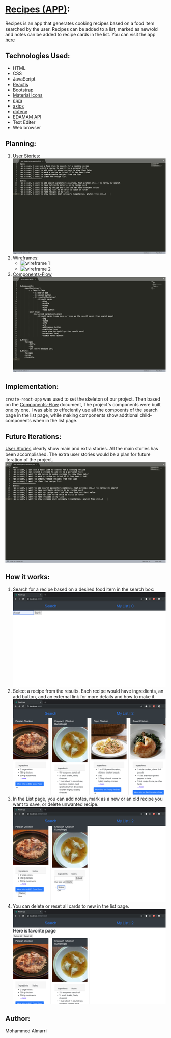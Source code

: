 # [Recipes (APP)]( https://almarrim.github.io/recipes/):
Recipes is an app that generates cooking recipes based on a food item searched by the user. Recipes can be added to a list, marked as new/old and notes can be added to recipe cards in the list. You can visit the app [here](https://almarrim.github.io/recipes/)


## Technologies Used:
- HTML
- CSS
- JavaScript
- [Reactjs](https://reactjs.org)
- [Bootstrap](https://getbootstrap.com)
- [Material Icons](https://material.io/resources/icons/?style=baseline)
- [npm](https://www.npmjs.com)
- [axios](https://www.npmjs.com/package/axios)
- [dotenv](https://www.npmjs.com/package/dotenv)
- [EDAMAM API](https://www.edamam.com)
- Text Editer
- Web browser

## Planning:
1. [User Stories](./docs/userStories.txt):
![User Stories](./screenshots/userStories.png)
2. Wireframes:
    - ![wireframe 1](./screenshots/image1.jpg)
    - ![wireframe 2](./screenshots/image2.jpg)
3. [Components-Flow](./docs/componentsFlow)
![Componets-Flow](./screenshots/componentsFlow.png)

## Implementation:
`create-react-app` was used to set the skeleton of our project. Then based on the [Components-Flow](./docs/componentsFlow) document, The project's components were built one by one. I was able to effeciently use all the compoents of the search page in the list page, while making components show addtional child-components when in the list page.

## Future Iterations:
[User Stories](./docs/userStories.txt) clearly show main and extra stories. All the main stories has been accomplished. The extra user stories would be a plan for future iteration of the project.
![User Stories](./screenshots/userStories.png)

## How it works:
1. Search for a recipe based on a desired food item in the search box:
![home](./screenshots/homePage.png)
2. Select a recipe from the results. Each recipe would have ingredients, an add button, and an external link for more details and how to make it.
![results](./screenshots/searchResults.png)
3. In the List page, you can add notes, mark as a new or an old recipe you want to save, or delete unwanted recipe.
![recipeCard](./screenshots/recipeCard.png)
4. You can delete or reset all cards to new in the list page.
![listpage](./screenshots/myList.png)

## Author:
Mohammed Almarri

